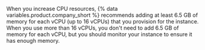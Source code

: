 When you increase CPU resources, {% data variables.product.company_short %} recommends adding at least 6.5 GB of memory for each vCPU (up to 16 vCPUs) that you provision for the instance. When you use more than 16 vCPUs, you don't need to add 6.5 GB of memory for each vCPU, but you should monitor your instance to ensure it has enough memory.
